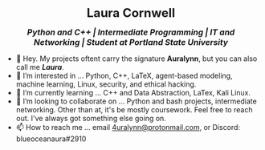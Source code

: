 <p style="text-align: center;"><font size="5"><b>Laura Cornwell</b></font></p>

<p style="text-align: center;"><font size="3"><b><i>Python and C++ | Intermediate Programming | IT and Networking | Student at Portland State University</i></b></font></p>

- 👋 Hey. My projects oftent carry the signature **Auralynn**, but you can also call me ***Laura***. 
- 👀 I’m interested in ... Python, C++, LaTeX, agent-based modeling, machine learning, Linux, security, and ethical hacking.
- 🌱 I’m currently learning ... C++ and Data Abstraction, LaTex, Kali Linux.
- 💞️ I’m looking to collaborate on ... Python and bash projects, intermediate networking. Other than at, it's be mostly coursework. Feel free to reach out. I've always got something else going on.
- 📫 How to reach me ... email 4uralynn@protonmail.com, or Discord: blueoceanaura#2910

<!---
4uralynn/4uralynn is a ✨ special ✨ repository because its `README.md` (this file) appears on your GitHub profile.
You can click the Preview link to take a look at your changes.
--->
